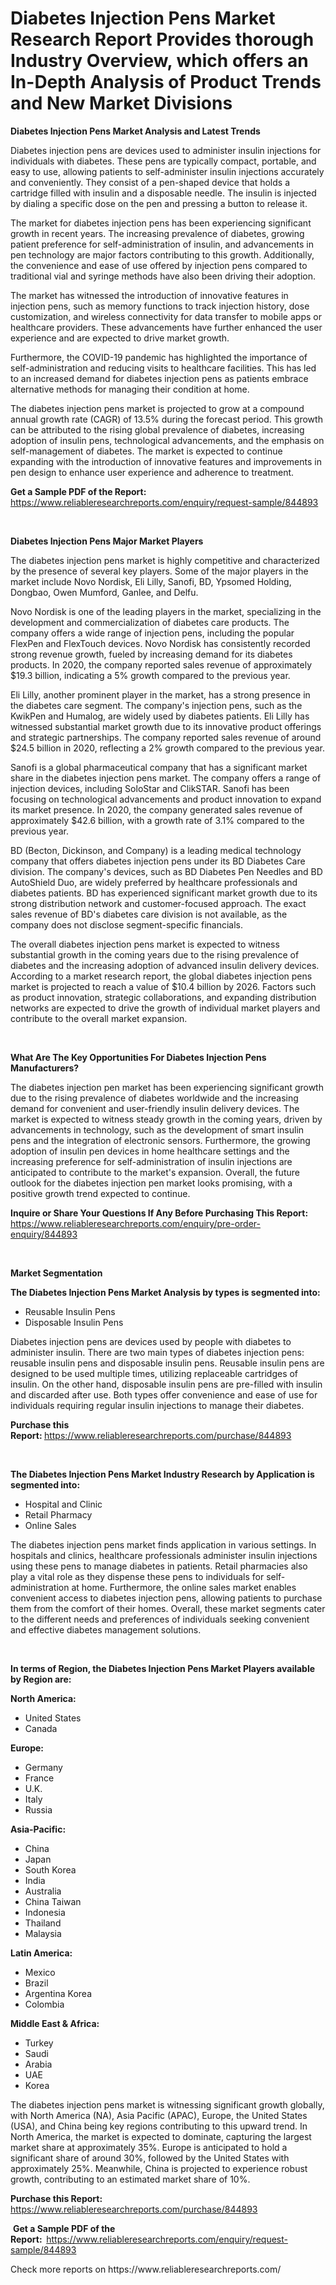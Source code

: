 <p><h1>Diabetes Injection Pens Market Research Report Provides thorough Industry Overview, which offers an In-Depth Analysis of Product Trends and New Market Divisions</h1></p><p><strong>Diabetes Injection Pens Market Analysis and Latest Trends</strong></p>
<p><p>Diabetes injection pens are devices used to administer insulin injections for individuals with diabetes. These pens are typically compact, portable, and easy to use, allowing patients to self-administer insulin injections accurately and conveniently. They consist of a pen-shaped device that holds a cartridge filled with insulin and a disposable needle. The insulin is injected by dialing a specific dose on the pen and pressing a button to release it.</p><p>The market for diabetes injection pens has been experiencing significant growth in recent years. The increasing prevalence of diabetes, growing patient preference for self-administration of insulin, and advancements in pen technology are major factors contributing to this growth. Additionally, the convenience and ease of use offered by injection pens compared to traditional vial and syringe methods have also been driving their adoption.</p><p>The market has witnessed the introduction of innovative features in injection pens, such as memory functions to track injection history, dose customization, and wireless connectivity for data transfer to mobile apps or healthcare providers. These advancements have further enhanced the user experience and are expected to drive market growth.</p><p>Furthermore, the COVID-19 pandemic has highlighted the importance of self-administration and reducing visits to healthcare facilities. This has led to an increased demand for diabetes injection pens as patients embrace alternative methods for managing their condition at home.</p><p>The diabetes injection pens market is projected to grow at a compound annual growth rate (CAGR) of 13.5% during the forecast period. This growth can be attributed to the rising global prevalence of diabetes, increasing adoption of insulin pens, technological advancements, and the emphasis on self-management of diabetes. The market is expected to continue expanding with the introduction of innovative features and improvements in pen design to enhance user experience and adherence to treatment.</p></p>
<p><strong>Get a Sample PDF of the Report:&nbsp;</strong> <a href="https://www.reliableresearchreports.com/enquiry/request-sample/844893">https://www.reliableresearchreports.com/enquiry/request-sample/844893</a></p>
<p>&nbsp;</p>
<p><strong>Diabetes Injection Pens Major Market Players</strong></p>
<p><p>The diabetes injection pens market is highly competitive and characterized by the presence of several key players. Some of the major players in the market include Novo Nordisk, Eli Lilly, Sanofi, BD, Ypsomed Holding, Dongbao, Owen Mumford, Ganlee, and Delfu.</p><p>Novo Nordisk is one of the leading players in the market, specializing in the development and commercialization of diabetes care products. The company offers a wide range of injection pens, including the popular FlexPen and FlexTouch devices. Novo Nordisk has consistently recorded strong revenue growth, fueled by increasing demand for its diabetes products. In 2020, the company reported sales revenue of approximately $19.3 billion, indicating a 5% growth compared to the previous year.</p><p>Eli Lilly, another prominent player in the market, has a strong presence in the diabetes care segment. The company's injection pens, such as the KwikPen and Humalog, are widely used by diabetes patients. Eli Lilly has witnessed substantial market growth due to its innovative product offerings and strategic partnerships. The company reported sales revenue of around $24.5 billion in 2020, reflecting a 2% growth compared to the previous year.</p><p>Sanofi is a global pharmaceutical company that has a significant market share in the diabetes injection pens market. The company offers a range of injection devices, including SoloStar and ClikSTAR. Sanofi has been focusing on technological advancements and product innovation to expand its market presence. In 2020, the company generated sales revenue of approximately $42.6 billion, with a growth rate of 3.1% compared to the previous year.</p><p>BD (Becton, Dickinson, and Company) is a leading medical technology company that offers diabetes injection pens under its BD Diabetes Care division. The company's devices, such as BD Diabetes Pen Needles and BD AutoShield Duo, are widely preferred by healthcare professionals and diabetes patients. BD has experienced significant market growth due to its strong distribution network and customer-focused approach. The exact sales revenue of BD's diabetes care division is not available, as the company does not disclose segment-specific financials.</p><p>The overall diabetes injection pens market is expected to witness substantial growth in the coming years due to the rising prevalence of diabetes and the increasing adoption of advanced insulin delivery devices. According to a market research report, the global diabetes injection pens market is projected to reach a value of $10.4 billion by 2026. Factors such as product innovation, strategic collaborations, and expanding distribution networks are expected to drive the growth of individual market players and contribute to the overall market expansion.</p></p>
<p>&nbsp;</p>
<p><strong>What Are The Key Opportunities For Diabetes Injection Pens Manufacturers?</strong></p>
<p><p>The diabetes injection pen market has been experiencing significant growth due to the rising prevalence of diabetes worldwide and the increasing demand for convenient and user-friendly insulin delivery devices. The market is expected to witness steady growth in the coming years, driven by advancements in technology, such as the development of smart insulin pens and the integration of electronic sensors. Furthermore, the growing adoption of insulin pen devices in home healthcare settings and the increasing preference for self-administration of insulin injections are anticipated to contribute to the market's expansion. Overall, the future outlook for the diabetes injection pen market looks promising, with a positive growth trend expected to continue.</p></p>
<p><strong>Inquire or Share Your Questions If Any Before Purchasing This Report:</strong> <a href="https://www.reliableresearchreports.com/enquiry/pre-order-enquiry/844893">https://www.reliableresearchreports.com/enquiry/pre-order-enquiry/844893</a></p>
<p>&nbsp;</p>
<p><strong>Market Segmentation</strong></p>
<p><strong>The Diabetes Injection Pens Market Analysis by types is segmented into:</strong></p>
<p><ul><li>Reusable Insulin Pens</li><li>Disposable Insulin Pens</li></ul></p>
<p><p>Diabetes injection pens are devices used by people with diabetes to administer insulin. There are two main types of diabetes injection pens: reusable insulin pens and disposable insulin pens. Reusable insulin pens are designed to be used multiple times, utilizing replaceable cartridges of insulin. On the other hand, disposable insulin pens are pre-filled with insulin and discarded after use. Both types offer convenience and ease of use for individuals requiring regular insulin injections to manage their diabetes.</p></p>
<p><strong>Purchase this Report:&nbsp;</strong><a href="https://www.reliableresearchreports.com/purchase/844893">https://www.reliableresearchreports.com/purchase/844893</a></p>
<p>&nbsp;</p>
<p><strong>The Diabetes Injection Pens Market Industry Research by Application is segmented into:</strong></p>
<p><ul><li>Hospital and Clinic</li><li>Retail Pharmacy</li><li>Online Sales</li></ul></p>
<p><p>The diabetes injection pens market finds application in various settings. In hospitals and clinics, healthcare professionals administer insulin injections using these pens to manage diabetes in patients. Retail pharmacies also play a vital role as they dispense these pens to individuals for self-administration at home. Furthermore, the online sales market enables convenient access to diabetes injection pens, allowing patients to purchase them from the comfort of their homes. Overall, these market segments cater to the different needs and preferences of individuals seeking convenient and effective diabetes management solutions.</p></p>
<p>&nbsp;</p>
<p><strong>In terms of Region, the Diabetes Injection Pens Market Players available by Region are:</strong></p>
<p>
    <p> <strong> North America: </strong>
        <ul>
            <li>United States</li>
            <li>Canada</li>
        </ul>
        </p> 
    <p> <strong> Europe: </strong>
        <ul>
            <li>Germany</li>
            <li>France</li>
            <li>U.K.</li>
            <li>Italy</li>
            <li>Russia</li>
        </ul>
        </p> 
    <p> <strong> Asia-Pacific: </strong>
        <ul>
            <li>China</li>
            <li>Japan</li>
            <li>South Korea</li>
            <li>India</li>
            <li>Australia</li>
            <li>China Taiwan</li>
            <li>Indonesia</li>
            <li>Thailand</li>
            <li>Malaysia</li>
        </ul>
        </p> 
    <p> <strong> Latin America: </strong>
        <ul>
            <li>Mexico</li>
            <li>Brazil</li>
            <li>Argentina Korea</li>
            <li>Colombia</li>
        </ul>
        </p> 
    <p> <strong> Middle East & Africa: </strong>
        <ul>
            <li>Turkey</li>
            <li>Saudi</li>
            <li>Arabia</li>
            <li>UAE</li>
            <li>Korea</li>
        </ul>
    </p>
    </p>
<p><p>The diabetes injection pens market is witnessing significant growth globally, with North America (NA), Asia Pacific (APAC), Europe, the United States (USA), and China being key regions contributing to this upward trend. In North America, the market is expected to dominate, capturing the largest market share at approximately 35%. Europe is anticipated to hold a significant share of around 30%, followed by the United States with approximately 25%. Meanwhile, China is projected to experience robust growth, contributing to an estimated market share of 10%.</p></p>
<p><strong>Purchase this Report: </strong><a href="https://www.reliableresearchreports.com/purchase/844893">https://www.reliableresearchreports.com/purchase/844893</a></p>
<p>&nbsp;<strong>Get a Sample PDF of the Report:&nbsp;&nbsp;</strong><a href="https://www.reliableresearchreports.com/enquiry/request-sample/844893">https://www.reliableresearchreports.com/enquiry/request-sample/844893</a></p>
<p><strong></strong></p>
<p>Check more reports on https://www.reliableresearchreports.com/</p>